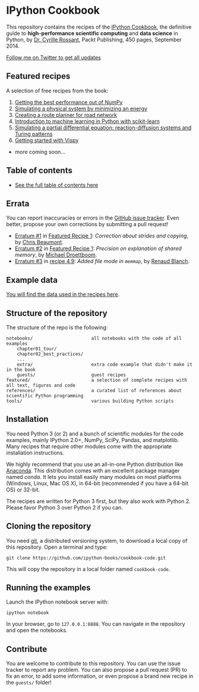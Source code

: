 IPython Cookbook
================

This repository contains the recipes of the [IPython Cookbook](http://ipython-books.github.io), the definitive guide to **high-performance scientific computing** and **data science** in Python, by [Dr. Cyrille Rossant](http://cyrille.rossant.net), Packt Publishing, 450 pages, September 2014.

[Follow me on Twitter to get all updates](https://twitter.com/cyrillerossant)


## Featured recipes

A selection of free recipes from the book:

1. [Getting the best performance out of NumPy](http://nbviewer.ipython.org/github/ipython-books/cookbook-code/blob/master/featured/01_numpy_performance.ipynb)
2. [Simulating a physical system by minimizing an energy](http://nbviewer.ipython.org/github/ipython-books/cookbook-code/blob/master/featured/02_energy_minimization.ipynb)
3. [Creating a route planner for road network](http://nbviewer.ipython.org/github/ipython-books/cookbook-code/blob/master/featured/03_gps.ipynb)
4. [Introduction to machine learning in Python with scikit-learn](http://nbviewer.ipython.org/github/ipython-books/cookbook-code/blob/master/featured/04_scikit.ipynb)
5. [Simulating a partial differential equation: reaction-diffusion systems and Turing patterns](http://nbviewer.ipython.org/github/ipython-books/cookbook-code/blob/master/featured/05_turing.ipynb)
6. [Getting started with Vispy](http://nbviewer.ipython.org/github/ipython-books/cookbook-code/blob/master/featured/06_vispy.ipynb)
* more coming soon...


## Table of contents

* [See the full table of contents here](toc.md)


## Errata

You can report inaccuracies or errors in the [GitHub issue tracker](https://github.com/ipython-books/cookbook-code/issues). Even better, propose your own corrections by submitting a pull request!

* [Erratum #1](https://github.com/ipython-books/cookbook-code/pull/1) in [Featured Recipe 1](http://ipython-books.github.io/featured-01.html): *Correction about strides and copying*, by [Chris Beaumont](https://github.com/ChrisBeaumont).
* [Erratum #2](https://github.com/ipython-books/cookbook-code/issues/2) in [Featured Recipe 1](http://ipython-books.github.io/featured-01.html): *Precision on explanation of shared memory*, by [Michael Droettboom](https://github.com/mdboom).
* [Erratum #3](https://github.com/ipython-books/cookbook-code/issues/3) in [recipe 4.9](http://nbviewer.ipython.org/github/ipython-books/cookbook-code/blob/master/notebooks/chapter04_optimization/09_memmap.ipynb): *Added file mode in `memmap`*, by [Renaud Blanch](http://iihm.imag.fr/blanch/).


## Example data

[You will find the data used in the recipes here](https://github.com/ipython-books/cookbook-data).


## Structure of the repository

The structure of the repo is the following:

```
notebooks/                      all notebooks with the code of all examples
    chapter01_tour/             
    chapter02_best_practices/   
    ...
    extra/                      extra code example that didn't make it in the book
    guests/                     guest recipes
featured/                       a selection of complete recipes with all text, figures and code
references/                     a curated list of references about scientific Python programming
tools/                          various building Python scripts
```


## Installation

You need Python 3 (or 2) and a bunch of scientific modules for the code examples, mainly IPython 2.0+, NumPy, SciPy, Pandas, and matplotlib. Many recipes that require other modules come with the appropriate installation instructions.

We highly recommend that you use an all-in-one Python distribution like [Anaconda](http://continuum.io/downloads). This distribution comes with an excellent package manager named *conda*. It lets you install easily many modules on most platforms (Windows, Linux, Mac OS X), in 64-bit (recommended if you have a 64-bit OS) or 32-bit.

The recipes are written for Python 3 first, but they also work with Python 2. Please favor Python 3 over Python 2 if you can.


## Cloning the repository

You need [git](http://git-scm.com/), a distributed versioning system, to download a local copy of this repository. Open a terminal and type:

```
git clone https://github.com/ipython-books/cookbook-code.git
```

This will copy the repository in a local folder named `cookbook-code`.


## Running the examples

Launch the IPython notebook server with:

```
ipython notebook
```

In your browser, go to `127.0.0.1:8888`. You can navigate in the repository and open the notebooks.


## Contribute

You are welcome to contribute to this repository. You can use the issue tracker to report any problem. You can also propose a pull request (PR) to fix an error, to add some information, or even propose a brand new recipe in the `guests/` folder!


